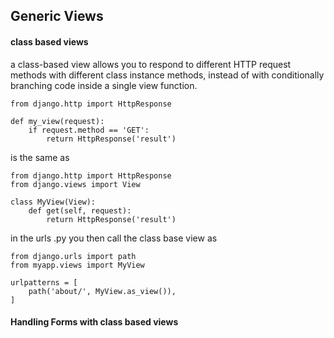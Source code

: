 ## Generic Views

#### class based views

a class-based view allows you to respond to different HTTP 
request methods with different class instance methods, 
instead of with conditionally branching code inside a single 
view function.

``` 
from django.http import HttpResponse

def my_view(request):
    if request.method == 'GET':
        return HttpResponse('result')
```

is the same as

```
from django.http import HttpResponse
from django.views import View

class MyView(View):
    def get(self, request):
        return HttpResponse('result')
```
in the urls .py you then call the class base view as

```
from django.urls import path
from myapp.views import MyView

urlpatterns = [
    path('about/', MyView.as_view()),
]
```

#### Handling Forms with class based views

